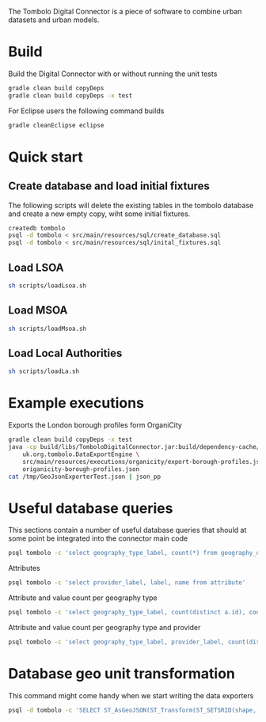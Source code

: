 The Tombolo Digital Connector is a piece of software to combine urban datasets and urban models.

# Build

Build the Digital Connector with or without running the unit tests

```bash
gradle clean build copyDeps
gradle clean build copyDeps -x test
```

For Eclipse users the following command builds 

```bash
gradle cleanEclipse eclipse
```

# Quick start

## Create database and load initial fixtures

The following scripts will delete the existing tables in the tombolo database and create a new empty copy, wiht some initial fixtures.

```bash
createdb tombolo
psql -d tombolo < src/main/resources/sql/create_database.sql
psql -d tombolo < src/main/resources/sql/inital_fixtures.sql 
```

## Load LSOA

```bash
sh scripts/loadLsoa.sh
```

## Load MSOA

```bash
sh scripts/loadMsoa.sh
```

## Load Local Authorities

```bash
sh scripts/loadLa.sh
```

# Example executions

Exports the London borough profiles form OrganiCity

```bash
gradle clean build copyDeps -x test
java -cp build/libs/TomboloDigitalConnector.jar:build/dependency-cache/* \
	uk.org.tombolo.DataExportEngine \
	src/main/resources/executions/organicity/export-borough-profiles.json \
	origanicity-borough-profiles.json
cat /tmp/GeoJsonExporterTest.json | json_pp
```

# Useful database queries

This sections contain a number of useful database queries that should at some point be integrated into the connector main code

```bash
psql tombolo -c 'select geography_type_label, count(*) from geography_object group by geography_type_label'
```

Attributes
```bash
psql tombolo -c 'select provider_label, label, name from attribute'
```

Attribute and value count per geography type
```bash
psql tombolo -c 'select geography_type_label, count(distinct a.id), count(distinct value) as values from timed_value as tv left join geography_object as go on (tv.geography_id = go.id) left join attribute as a on (tv.attribute_id = a.id) group by geography_type_label'
```

Attribute and value count per geography type and provider
```bash
psql tombolo -c 'select geography_type_label, provider_label, count(distinct a.id), count(distinct value) as values from timed_value as tv left join geography_object as go on (tv.geography_id = go.id) left join attribute as a on (tv.attribute_id = a.id) group by geography_type_label, provider_label'
```

# Database geo unit transformation

This command might come handy when we start writing the data exporters

```bash
psql -d tombolo -c 'SELECT ST_AsGeoJSON(ST_Transform(ST_SETSRID(shape, 27700),4326)) from area where area_type_id = 2 limit 1'
```